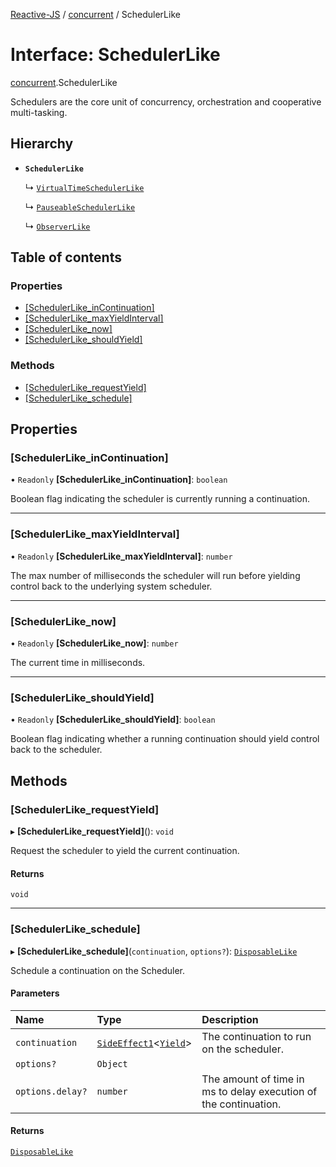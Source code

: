 [Reactive-JS](../README.md) / [concurrent](../modules/concurrent.md) / SchedulerLike

# Interface: SchedulerLike

[concurrent](../modules/concurrent.md).SchedulerLike

Schedulers are the core unit of concurrency, orchestration and
cooperative multi-tasking.

## Hierarchy

- **`SchedulerLike`**

  ↳ [`VirtualTimeSchedulerLike`](concurrent.VirtualTimeSchedulerLike.md)

  ↳ [`PauseableSchedulerLike`](concurrent.PauseableSchedulerLike.md)

  ↳ [`ObserverLike`](concurrent.ObserverLike.md)

## Table of contents

### Properties

- [[SchedulerLike\_inContinuation]](concurrent.SchedulerLike.md#[schedulerlike_incontinuation])
- [[SchedulerLike\_maxYieldInterval]](concurrent.SchedulerLike.md#[schedulerlike_maxyieldinterval])
- [[SchedulerLike\_now]](concurrent.SchedulerLike.md#[schedulerlike_now])
- [[SchedulerLike\_shouldYield]](concurrent.SchedulerLike.md#[schedulerlike_shouldyield])

### Methods

- [[SchedulerLike\_requestYield]](concurrent.SchedulerLike.md#[schedulerlike_requestyield])
- [[SchedulerLike\_schedule]](concurrent.SchedulerLike.md#[schedulerlike_schedule])

## Properties

### [SchedulerLike\_inContinuation]

• `Readonly` **[SchedulerLike\_inContinuation]**: `boolean`

Boolean flag indicating the scheduler is currently
running a continuation.

___

### [SchedulerLike\_maxYieldInterval]

• `Readonly` **[SchedulerLike\_maxYieldInterval]**: `number`

The max number of milliseconds the scheduler will run
before yielding control back to the underlying system scheduler.

___

### [SchedulerLike\_now]

• `Readonly` **[SchedulerLike\_now]**: `number`

The current time in milliseconds.

___

### [SchedulerLike\_shouldYield]

• `Readonly` **[SchedulerLike\_shouldYield]**: `boolean`

Boolean flag indicating whether a running continuation
should yield control back to the scheduler.

## Methods

### [SchedulerLike\_requestYield]

▸ **[SchedulerLike_requestYield]**(): `void`

Request the scheduler to yield the current continuation.

#### Returns

`void`

___

### [SchedulerLike\_schedule]

▸ **[SchedulerLike_schedule]**(`continuation`, `options?`): [`DisposableLike`](utils.DisposableLike.md)

Schedule a continuation on the Scheduler.

#### Parameters

| Name | Type | Description |
| :------ | :------ | :------ |
| `continuation` | [`SideEffect1`](../modules/functions.md#sideeffect1)<[`Yield`](../modules/concurrent.md#yield)\> | The continuation to run on the scheduler. |
| `options?` | `Object` |  |
| `options.delay?` | `number` | The amount of time in ms to delay execution of the continuation. |

#### Returns

[`DisposableLike`](utils.DisposableLike.md)
